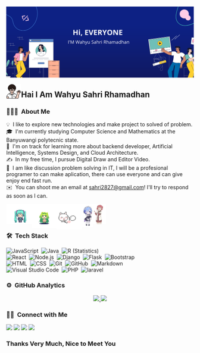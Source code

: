 ![Wahyu Sahri Rhamadhan](https://raw.githubusercontent.com/WahyuSR1F/WahyuSR1F/main/img/promo-facebook_62139831.png)

<img alt="Code With Me" src="https://raw.githubusercontent.com/WahyuSR1F/WahyuSR1F/main/img/icons8-student-64.png" width='40' align="left"/><h2>Hai I Am  Wahyu Sahri Rhamadhan</h2>

<!-- ## 👋 &nbsp;Hey there! I'm Aditya -->

### 👨🏻‍💻 &nbsp;About Me

💡 &nbsp;I like to explore new technologies and make project to solved of problem.\
🎓 &nbsp;I'm currently studying Computer Science and Mathematics at the Banyuwangi polytecnic state.\
🌱 &nbsp;I'm on track for learning more about backend developer, Artificial Intelligence, Systems Design, and Cloud Architecture.\
✍️ &nbsp;In my free time, I pursue Digital Draw and Editor Video.\
💬 &nbsp;I am like discussion problem solving in IT, I will be a profesional programer to can make aplication, there can use everyone and can give enjoy end fast run.\
✉️ &nbsp;You can shoot me an email at sahri2827@gmail.com! I'll try to respond as soon as I can.


<img alt="Code With Me" src="https://raw.githubusercontent.com/WahyuSR1F/WahyuSR1F/main/img/47tj.gif" width='70' align="left"/>
<img alt="Code With Me" src="https://raw.githubusercontent.com/WahyuSR1F/WahyuSR1F/main/img/XZ5P.gif" width='65' align="left"/>
<img alt="Code With Me" src="https://raw.githubusercontent.com/WahyuSR1F/WahyuSR1F/main/img/2iFb.gif" width='68' align="left"/>
<img alt="Code With Me" src="https://raw.githubusercontent.com/WahyuSR1F/WahyuSR1F/main/img/2eSh.gif" width='30' align="left"/>
<img alt="Code With Me" src="https://raw.githubusercontent.com/WahyuSR1F/WahyuSR1F/main/img/BHAH.gif" width='35' align="left"/>

<br /> <br /> <br /> 


### 🛠 &nbsp;Tech Stack


![JavaScript](https://img.shields.io/badge/-JavaScript-05122A?style=flat&logo=javascript)&nbsp;
![Java](https://img.shields.io/badge/-Java-05122A?style=flat&logo=Java&logoColor=FFA518)&nbsp;
![R (Statistics)](https://img.shields.io/badge/-R-05122A?style=flat&logo=R&logoColor=276DC3)\
![React](https://img.shields.io/badge/-React-05122A?style=flat&logo=react)&nbsp;
![Node.js](https://img.shields.io/badge/-Node.js-05122A?style=flat&logo=node.js)&nbsp;
![Django](https://img.shields.io/badge/-Django-05122A?style=flat&logo=django&logoColor=092E20)&nbsp;
![Flask](https://img.shields.io/badge/-Flask-05122A?style=flat&logo=flask)&nbsp;
![Bootstrap](https://img.shields.io/badge/-Bootstrap-05122A?style=flat&logo=bootstrap&logoColor=563D7C)\
![HTML](https://img.shields.io/badge/-HTML-05122A?style=flat&logo=HTML5)&nbsp;
![CSS](https://img.shields.io/badge/-CSS-05122A?style=flat&logo=CSS3&logoColor=1572B6)&nbsp;
![Git](https://img.shields.io/badge/-Git-05122A?style=flat&logo=git)&nbsp;
![GitHub](https://img.shields.io/badge/-GitHub-05122A?style=flat&logo=github)&nbsp;
![Markdown](https://img.shields.io/badge/-Markdown-05122A?style=flat&logo=markdown)\
![Visual Studio Code](https://img.shields.io/badge/-Visual%20Studio%20Code-05122A?style=flat&logo=visual-studio-code&logoColor=007ACC)&nbsp;
![PHP](https://img.shields.io/badge/--%20php?style=flat&logo=php&logoColor=white&label=PHP%20Programing&labelColor=blue&color=31BAD2)&nbsp;
![laravel](https://img.shields.io/badge/--%20php?style=flat&logo=laravel&logoColor=white&label=Laravel%20Framewrok&labelColor=%23AA1128&color=red)&nbsp;


### ⚙️ &nbsp;GitHub Analytics

<p align="center">
<a href="https://github.com/AVS1508">
  <img height="180em" src="https://github-readme-stats-eight-theta.vercel.app/api?username=WahyuSR1F&show_icons=true&theme=algolia&include_all_commits=true&count_private=true"/>
  <img height="180em" src="https://github-readme-stats-eight-theta.vercel.app/api/top-langs/?username=WahyuSR1F&layout=compact&langs_count=8&theme=algolia"/>
</a>
</p>

### 🤝🏻 &nbsp;Connect with Me

<p align="start">
<a href="https://www.linkedin.com/in/wahyu-sahri-rhamadhan/"><img src="https://img.shields.io/badge/--%20?style=flat&logo=linkedin&label=wahyu-sahri-rhamadhan&labelColor=%233399ff&color=blue"/></a>
<a href="https://www.instagram.com/sahri_cy/?hl=en"><img src="https://img.shields.io/badge/--%20?style=flat&logo=instagram&logoColor=white&label=%40sahri_cy&labelColor=%23ff0066&color=pink"/></a>
<a href="https://facebook.com/AVS1508"><img src="https://img.shields.io/badge/--%20?style=flat&logo=facebook&label=wahyusahrirhamadhan&labelColor=blue&color=white&logoColor=white"/></a>
<a href="https://www.youtube.com/channel/UCbGeFpOR79Hz_JGC-kEa8pg"><img src="https://img.shields.io/badge/--%20?style=flat&logo=youtube&label=CodingNgap&labelColor=%23cc0000&color=red"/></a>
</p>

### Thanks Very Much, Nice to Meet You

